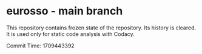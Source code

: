 # eurosso - main branch

This repository contains frozen state of the repository.
Its history is cleared. It is used only for static code
analysis with Codacy.

Commit Time: 1709443392